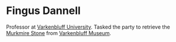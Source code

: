 # Fingus Dannell

Professor at [Varkenbluff University](../../Locations/Varkenbluff%20University). Tasked the party to retrieve the [Murkmire Stone](../../Items/Murkmire%20Stone) from [Varkenbluff Museum](Varkenbluff%20Museum).